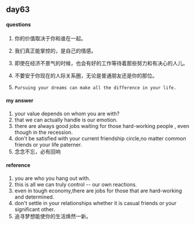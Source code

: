 ## day63

#### questions

1.    你的价值取决于你和谁在一起。

2.    我们真正能掌控的，是自己的情感。

3.    即使在经济不景气的时候，也会有好的工作等待着那些努力和有决心的人儿。  

4.    不要安于你现在的人际关系圈，无论是普通朋友还是你的那位。

5.     Pursuing your dreams can make all the difference in your life.

#### my answer

1. your value depends on whom you are with?
2. that we can actually handle is our emotion.
3. there are always good jobs waiting for those hard-working people , even though in the recession.
4. don't be satisfied with your current friendship circle,no matter common friends or your life paterner.
5. 念念不忘，必有回响

#### reference

1. you are who you hang out with.
2. this is all we can truly control -- our own reactions.
3. even in tough economy,there are jobs for those that are hard-working and determined.
4. don't settle in your relationships whether it is casual friends or your significant other.
5. 追寻梦想能使你的生活焕然一新。
